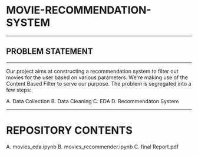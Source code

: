 # MOVIE-RECOMMENDATION-SYSTEM
-----------------------------
## PROBLEM STATEMENT
--------------------
Our project aims at constructing a recommendation system to filter out movies for the user based on various parameters. We're making use of the Content Based Filter to serve our purpose. 
The problem is segregated into a few steps:

A. Data Collection
B. Data Cleaning
C. EDA
D. Recommendaton System

-----------------------------
# REPOSITORY CONTENTS
A. movies_eda.ipynb
B. movies_recommender.ipynb
C. final Report.pdf

